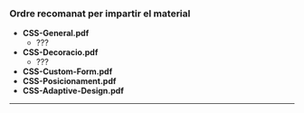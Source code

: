 ### Ordre recomanat per impartir el material

  - **CSS-General.pdf**
    - ???
  - **CSS-Decoracio.pdf**
    - ???
  - **CSS-Custom-Form.pdf**
  - **CSS-Posicionament.pdf**
  - **CSS-Adaptive-Design.pdf**
---

